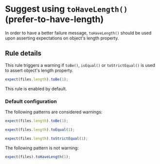 # Suggest using `toHaveLength()` (prefer-to-have-length)

In order to have a better failure message, `toHaveLength()` should be used upon
asserting expectations on object's length property.

## Rule details

This rule triggers a warning if `toBe()`, `isEqual()` or `toStrictEqual()` is
used to assert object's length property.

```js
expect(files.length).toBe(1);
```

This rule is enabled by default.

### Default configuration

The following patterns are considered warnings:

```js
expect(files.length).toBe(1);

expect(files.length).toEqual(1);

expect(files.length).toStrictEqual(1);
```

The following pattern is not warning:

```js
expect(files).toHaveLength(1);
```

